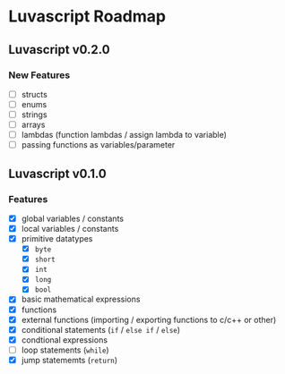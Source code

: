 # Luvascript Roadmap

## Luvascript v0.2.0

### New Features

- [ ] structs
- [ ] enums
- [ ] strings
- [ ] arrays
- [ ] lambdas (function lambdas / assign lambda to variable)
- [ ] passing functions as variables/parameter

## Luvascript v0.1.0

### Features
- [x] global variables / constants
- [x] local variables / constants
- [x] primitive datatypes
	- [x] `byte`
	- [x] `short`
	- [x] `int`
	- [x] `long`
	- [x] `bool`
- [x] basic mathematical expressions
- [x] functions
- [x] external functions (importing / exporting functions to c/c++ or other)
- [x] conditional statements (`if` / `else if` / `else`)
- [x] condtional expressions
- [ ] loop statements (`while`)
- [x] jump statememts (`return`)